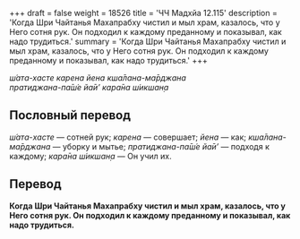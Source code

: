 +++
draft = false
weight = 18526
title = 'ЧЧ Мадхйа 12.115'
description = 'Когда Шри Чайтанья Махапрабху чистил и мыл храм, казалось, что у Него сотня рук. Он подходил к каждому преданному и показывал, как надо трудиться.'
summary = 'Когда Шри Чайтанья Махапрабху чистил и мыл храм, казалось, что у Него сотня рук. Он подходил к каждому преданному и показывал, как надо трудиться.'
+++

_ш́ата-хасте карена йена кша̄лана-ма̄рджана  
пратиджана-па̄ш́е йа̄и’ кара̄на ш́икшан̣а_

## Пословный перевод

_ш́ата_\-_хасте_ — сотней рук; _карена_ — совершает; _йена_ — как; _кша̄лана_\-_ма̄рджана_ — уборку и мытье; _пратиджана_\-_па̄ш́е_ _йа̄и’_ — подходя к каждому; _кара̄на_ _ш́икшан̣а_ — Он учил их.

## Перевод

**Когда Шри Чайтанья Махапрабху чистил и мыл храм, казалось, что у Него сотня рук. Он подходил к каждому преданному и показывал, как надо трудиться.**
